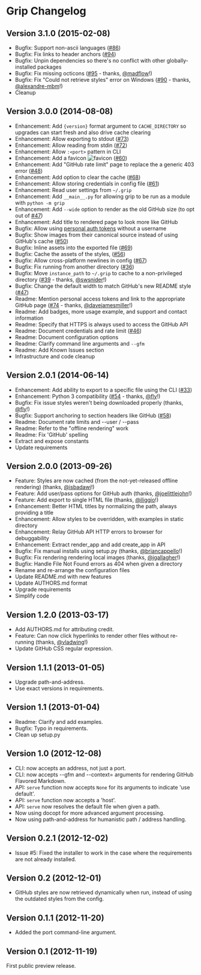 Grip Changelog
==============


Version 3.1.0 (2015-02-08)
--------------------------

- Bugfix: Support non-ascii languages ([#86](https://github.com/joeyespo/grip/issues/86))
- Bugfix: Fix links to header anchors ([#94](https://github.com/joeyespo/grip/issues/94))
- Bugfix: Unpin dependencies so there's no conflict with other globally-installed packages
- Bugfix: Fix missing octicons ([#95](https://github.com/joeyespo/grip/pull/95) - thanks, [@madflow][]!)
- Bugfix: Fix "Could not retrieve styles" error on Windows ([#90](https://github.com/joeyespo/grip/pull/90) - thanks, [@alexandre-mbm][]!)
- Cleanup


Version 3.0.0 (2014-08-08)
--------------------------

- Enhancement: Add `{version}` format argument to `CACHE_DIRECTORY` so upgrades can start fresh and also drive cache clearing
- Enhancement: Allow exporting to stdout ([#73](https://github.com/joeyespo/grip/issues/73))
- Enhancement: Allow reading from stdin ([#72](https://github.com/joeyespo/grip/issues/72))
- Enhancement: Allow `:<port>` pattern in CLI
- Enhancement: Add a favicon ![favicon](artwork/favicon.ico) ([#60](https://github.com/joeyespo/grip/issues/60))
- Enhancement: Add "GitHub rate limit" page to replace the a generic 403 error ([#48](https://github.com/joeyespo/grip/issues/48))
- Enhancement: Add option to clear the cache ([#68](https://github.com/joeyespo/grip/issues/68))
- Enhancement: Allow storing credentials in config file ([#61](https://github.com/joeyespo/grip/issues/61))
- Enhancement: Read user settings from `~/.grip`
- Enhancement: Add `__main__.py` for allowing grip to be run as a module with `python -m grip`
- Enhancement: Add `--wide` option to render as the old GitHub size (to opt out of [#47](https://github.com/joeyespo/grip/issues/47))
- Enhancement: Add title to rendered page to look more like GitHub
- Bugfix: Allow using [personal auth tokens](https://github.com/settings/tokens/new?scopes=) without a username
- Bugfix: Show images from their canonical source instead of using GitHub's cache ([#50](https://github.com/joeyespo/grip/issues/50))
- Bugfix: Inline assets into the exported file ([#69](https://github.com/joeyespo/grip/issues/69))
- Bugfix: Cache the assets of the styles, ([#56](https://github.com/joeyespo/grip/issues/56))
- Bugfix: Allow cross-platform newlines in config ([#67](https://github.com/joeyespo/grip/pull/67))
- Bugfix: Fix running from another directory ([#36](https://github.com/joeyespo/grip/issues/36))
- Bugfix: Move `instance_path` to `~/.grip` to cache to a non-privileged directory ([#39](https://github.com/joeyespo/grip/pull/39) - thanks, [@swsnider][]!)
- Bugfix: Change the default width to match GitHub's new README style ([#47](https://github.com/joeyespo/grip/issues/47))
- Readme: Mention personal access tokens and link to the appropriate GitHub page ([#74](https://github.com/joeyespo/grip/pull/74) - thanks, [@davejamesmiller][]!)
- Readme: Add badges, more usage example, and support and contact information
- Readme: Specify that HTTPS is always used to access the GitHub API
- Readme: Document credentials and rate limit ([#46](https://github.com/joeyespo/grip/issues/46))
- Readme: Document configuration options
- Readme: Clarify command line arguments and `--gfm`
- Readme: Add Known Issues section
- Infrastructure and code cleanup


Version 2.0.1 (2014-06-14)
--------------------------

- Enhancement: Add ability to export to a specific file using the CLI ([#33](https://github.com/joeyespo/grip/issues/33))
- Enhancement: Python 3 compatibility ([#54](https://github.com/joeyespo/grip/pull/54) - thanks, [@fly][]!)
- Bugfix: Fix issue styles weren't being downloaded properly (thanks, [@fly][]!)
- Bugfix: Support anchoring to section headers like GitHub ([#58](https://github.com/joeyespo/grip/issues/58))
- Readme: Document rate limits and --user / --pass
- Readme: Refer to the "offline rendering" work
- Readme: Fix 'GitHub' spelling
- Extract and expose constants
- Update requirements


Version 2.0.0 (2013-09-26)
--------------------------

- Feature: Styles are now cached (from the not-yet-released offline rendering) (thanks, [@isbadawi][]!)
- Feature: Add user/pass options for GitHub auth (thanks, [@joelittlejohn][]!)
- Feature: Add export to single HTML file (thanks, [@iliggio][]!)
- Enhancement: Better HTML titles by normalizing the path, always providing a title
- Enhancement: Allow styles to be overridden, with examples in static directory
- Enhancement: Relay GitHub API HTTP errors to browser for debuggability
- Enhancement: Extract render_app and add create_app in API
- Bugfix: Fix manual installs using setup.py (thanks, [@briancappello][]!)
- Bugfix: Fix rendering rendering local images (thanks, [@jgallagher][]!)
- Bugfix: Handle File Not Found errors as 404 when given a directory
- Rename and re-arrange the configuration files
- Update README.md with new features
- Update AUTHORS.md format
- Upgrade requirements
- Simplify code


Version 1.2.0 (2013-03-17)
--------------------------

- Add AUTHORS.md for attributing credit.
- Feature: Can now click hyperlinks to render other files
  without re-running (thanks, [@vladwing][]!)
- Update GitHub CSS regular expression.


Version 1.1.1 (2013-01-05)
--------------------------

- Upgrade path-and-address.
- Use exact versions in requirements.


Version 1.1 (2013-01-04)
------------------------

- Readme: Clarify and add examples.
- Bugfix: Typo in requirements.
- Clean up setup.py


Version 1.0 (2012-12-08)
------------------------

- CLI: now accepts an address, not just a port.
- CLI: now accepts --gfm and --context=<repo> arguments for rendering
  GitHub Flavored Markdown.
- API: `serve` function now accepts `None` for its arguments to
  indicate 'use default'.
- API: `serve` function now accepts a 'host'.
- API: `serve` now resolves the default file when given a path.
- Now using docopt for more advanced argument processing.
- Now using path-and-address for humanistic path / address handling.


Version 0.2.1 (2012-12-02)
--------------------------

- Issue #5: Fixed the installer to work in the case where
  the requirements are not already installed.


Version 0.2 (2012-12-01)
------------------------

- GitHub styles are now retrieved dynamically when run,
  instead of using the outdated styles from the config.


Version 0.1.1 (2012-11-20)
--------------------------

- Added the port command-line argument.


Version 0.1 (2012-11-19)
------------------------

First public preview release.


[@vladwing]: https://github.com/vladwing
[@isbadawi]: https://github.com/isbadawi
[@joelittlejohn]: https://github.com/joelittlejohn
[@briancappello]: https://github.com/briancappello
[@jgallagher]: https://github.com/jgallagher
[@iliggio]: https://github.com/iliggio
[@fly]: https://github.com/fly
[@swsnider]: https://github.com/swsnider
[@davejamesmiller]: https://github.com/davejamesmiller
[@alexandre-mbm]: https://github.com/alexandre-mbm
[@madflow]: https://github.com/madflow
